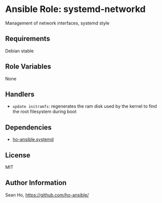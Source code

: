 # Ansible Role: systemd-networkd
Management of network interfaces, systemd style

## Requirements
Debian stable

## Role Variables
None

## Handlers
+ `update initramfs`: regenerates the ram disk used by the kernel
  to find the root filesystem during boot

## Dependencies
+ [ho-ansible.systemd](https://github.com/ho-ansible/systemd)

## License
MIT

## Author Information
Sean Ho, https://github.com/ho-ansible/
